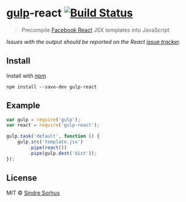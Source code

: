 # [gulp](http://gulpjs.com)-react [![Build Status](https://secure.travis-ci.org/sindresorhus/gulp-react.png?branch=master)](http://travis-ci.org/sindresorhus/gulp-react)

> Precompile [Facebook React](http://facebook.github.io/react/) JSX templates into JavaScript

*Issues with the output should be reported on the React [issue tracker](https://github.com/facebook/react/issues).*


## Install

Install with [npm](https://npmjs.org/package/gulp-react)

```
npm install --save-dev gulp-react
```


## Example

```js
var gulp = require('gulp');
var react = require('gulp-react');

gulp.task('default', function () {
	gulp.src('template.jsx')
		.pipe(react())
		.pipe(gulp.dest('dist'));
});
```


## License

MIT © [Sindre Sorhus](http://sindresorhus.com)
